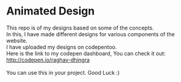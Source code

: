 <h1>Animated Design</h1>
This repo is of my designs based on some of the concepts.<br>
In this, I have made different designs for various components of the website.
<br>
I have uploaded my designs on codepentoo. <br>
Here is the link to my codepen dashboard, You can check it out:<Br>
  <a href="https://codepen.io/raghav-dhingra/">http://codepen.io/raghav-dhingra</a> <br>
  <Br>
    You can use this in your project.
    Good Luck :)

